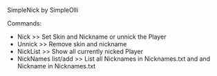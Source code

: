 SimpleNick by SimpleOlli

Commands:
- Nick >> Set Skin and Nickname or unnick the Player
- Unnick >> Remove skin and nickname
- NickList >> Show all currently nicked Player
- NickNames list/add >> List all Nicknames in Nicknames.txt and and Nickname in Nicknames.txt
